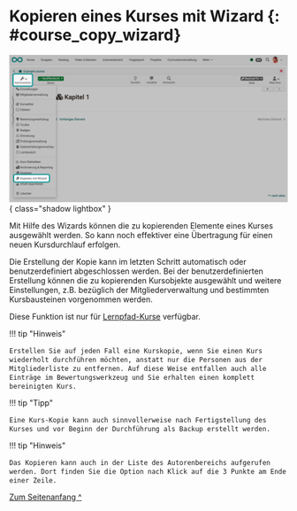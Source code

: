 # Kopieren eines Kurses mit Wizard {: #course_copy_wizard}


![course_copy_with_wizard_v1_de.png](assets/course_copy_with_wizard_v1_de.png){ class="shadow lightbox" }

Mit Hilfe des Wizards können die zu kopierenden Elemente eines Kurses ausgewählt werden. So kann noch effektiver eine Übertragung für einen neuen Kursdurchlauf erfolgen. 

Die Erstellung der Kopie kann im letzten Schritt automatisch oder benutzerdefiniert abgeschlossen werden. Bei der benutzerdefinierten Erstellung können die zu kopierenden Kursobjekte ausgewählt und weitere Einstellungen, z.B. bezüglich der Mitgliederverwaltung und bestimmten Kursbausteinen vorgenommen werden. 

Diese Funktion ist nur für [Lernpfad-Kurse](../learningresources/Learning_path_course.de.md) verfügbar. 


!!! tip "Hinweis"

    Erstellen Sie auf jeden Fall eine Kurskopie, wenn Sie einen Kurs wiederholt durchführen möchten, anstatt nur die Personen aus der Mitgliederliste zu entfernen. Auf diese Weise entfallen auch alle Einträge im Bewertungswerkzeug und Sie erhalten einen komplett bereinigten Kurs.

!!! tip "Tipp"

    Eine Kurs-Kopie kann auch sinnvollerweise nach Fertigstellung des Kurses und vor Beginn der Durchführung als Backup erstellt werden.

!!! tip "Hinweis"

    Das Kopieren kann auch in der Liste des Autorenbereichs aufgerufen werden. Dort finden Sie die Option nach Klick auf die 3 Punkte am Ende einer Zeile.


[Zum Seitenanfang ^](#course_copy_wizard)
